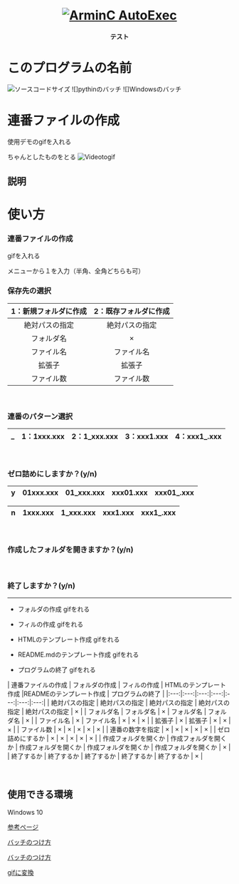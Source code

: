 <h1 align = "center">
  <br>
  <a href="https://github.com/ArmynC/ArminC-AutoExec/archive/master.zip"> <img src = "https://arminc.ga/resources/autoexec/arminc_autoexec.png" alt = " ArminC AutoExec "> </a>
</h1>
<h4 align = "center">テスト</h4>

# このプログラムの名前

![ソースコードサイズ](https://img.shields.io/badge/test-nw-blue)
![]pythinのバッチ
![]Windowsのバッチ
# 連番ファイルの作成

使用デモのgifを入れる

ちゃんとしたものをとる
![Videotogif](https://user-images.githubusercontent.com/69783019/99545272-8d0d0100-29f8-11eb-9191-9237dd21fe8c.gif)

## 説明

# 使い方
### 連番ファイルの作成
 
 gifを入れる

 メニューから１を入力（半角、全角どちらも可）

 ### 保存先の選択

 | 1：新規フォルダに作成 | 2：既存フォルダに作成 |
 |:---:|:---:|
 | 絶対パスの指定 | 絶対パスの指定 |
 | フォルダ名 | × |
 | ファイル名 | ファイル名 |
 | 拡張子 | 拡張子 |
 | ファイル数 | ファイル数 |
   
 <br>
 
 ### 連番のパターン選択
 
 |_ | 1：1xxx.xxx | 2：1_xxx.xxx | 3：xxx1.xxx | 4：xxx1_.xxx |
 |:---:|:---:|:---:|:---:|:---:|

 <br>
 
 ### ゼロ詰めにしますか？(y/n)
 | y | 01xxx.xxx | 01_xxx.xxx | xxx01.xxx | xxx01_.xxx |
 |:---:|:---:|:---:|:---:|:---:|

 | n | 1xxx.xxx | 1_xxx.xxx | xxx1.xxx | xxx1_.xxx |
 |:---:|:---:|:---:|:---:|:---:|

 <br>
 
 ### 作成したフォルダを開きますか？(y/n)
 
 <br>

 ### 終了しますか？(y/n)

---

* フォルダの作成
gifをれる

* フィルの作成
gifをれる

* HTMLのテンプレート作成
gifをれる

* README.mdのテンプレート作成
gifをれる

* プログラムの終了
gifをれる


| 連番ファイルの作成 | フォルダの作成 | フィルの作成 | HTMLのテンプレート作成 |READMEのテンプレート作成 | プログラムの終了 |
|:---:|:---:|:---:|:---:|:---:|:---:|:---:|
| 絶対パスの指定 | 絶対パスの指定 | 絶対パスの指定 | 絶対パスの指定 | 絶対パスの指定 | × |
| フォルダ名 | フォルダ名 | × | フォルダ名 | フォルダ名 | × |
| ファイル名 | × | ファイル名 | × | × | × |
| 拡張子 | × | 拡張子 | × | × | × |
| ファイル数 | × | × | × | × | × |
| 連番の数字を指定 | × | × | × | × | × |
| ゼロ詰めにするか | × | × | × | × | × |
| 作成フォルダを開くか | 作成フォルダを開くか | 作成フォルダを開くか | 作成フォルダを開くか | 作成フォルダを開くか | × |
| 終了するか | 終了するか | 終了するか | 終了するか | 終了するか | × |

<br>

## 

## 使用できる環境

Windows 10




[参考ページ](https://github.com/matiassingers/awesome-readme)

[バッチのつけ方](https://qiita.com/koeri3/items/f85a617dcb6efebb2cab)

[バッチのつけ方](https://kic-yuuki.hatenablog.com/entry/2019/06/29/173256)

[gifに変換](https://rakko.tools/tools/86/)
